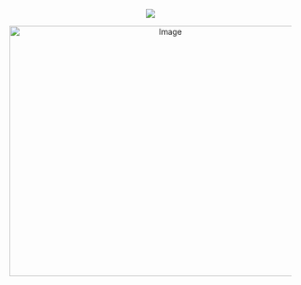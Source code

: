  <div align="center">
  
![](https://komarev.com/ghpvc/?username=D0NQUlX0TE&color=febf96&base=1000&label=sweethearts)

 <img width="559" height="447" alt="Image" src="https://github.com/user-attachments/assets/e70167e1-d2e5-4e2b-85db-3ab9e3dd821c" />
